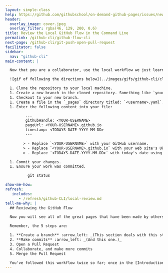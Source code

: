 ```yaml
---
layout: simple-class
help: https://github.com/githubschool/on-demand-github-pages/issues/new?title=I%20need%20help&body=Describe%20what%20you%20need%20help%20with%20here.
header:
  overlay_image: cover.jpeg
  overlay_filter: rgba(46, 129, 200, 0.6)
title: Review the Local GitHub Flow in the Command Line
permalink: /github-cli/github-flow-cli
next-page: /github-cli/git-push-open-pull-request
facilitator: false
sidebar:
  nav: "github-cli"
main-content: |

  Now that you are a collaborator, use the local workflow we just learned to make changes to this repository. This exercise is a bit of a review, but if you need assistance with any of the required steps, more detailed directions are available in **I need a refresher** below! Good luck!

  ![gif of following the directions below](../images/gifs/github-cli/clone-class-repo.gif)

  1. Clone the repository to your local machine.
  1. Create a new branch in the cloned repository. Something like `yourUsername-add-page` is a perfect branch name.
  1. Checkout to your new branch.
  1. Create a file in the `_pages` directory titled: `<username>.yaml`. Replace `<username>` with your GitHub username.
  1. Enter the following content into your file:

         ---
         githubHandle: <YOUR-USERNAME>
         pageUrl: <YOUR-USERNAME>.github.io
         timestamp: <TODAYS-DATE-YYYY-MM-DD>
         ---

        > - Replace `<YOUR-USERNAME>` with your GitHub username.
        > - Replace `<YOUR-USERNAME>.github.io` with your web site's URL (leave out the `https`).
        > - Replace `<TODAYS-DATE-YYYY-MM-DD>` with today's date using a 4 digit year, 2 digit month, and 2 digit day format.

  1. Commit your changes.
  1. Ensure your work was committed.

          git status

show-me-how:
refresh:
   includes:
      - /refresh/github-CLI/local-review.md
tell-me-why: |
  ## Reviewing the GitHub Flow

  Now you will see all of the great pages that have been made by others, and share your page with the world in our class repository! To do that, we'll follow the same 5 steps of the GitHub workflow, but on the [class repository](https://github.com/githubschool/open-enrollment-classes-introduction-to-github).

  Remember, the 5 steps are:

  1. **Create a branch** :arrow_left: _(This section deals with this step.)_
  2. **Make commits** :arrow_left: _(And this one.)_
  3. Open a Pull Request
  4. Collaborate, and make more commits
  5. Merge the Pull Request

  You've followed this workflow twice so far; once in the [Introduction to GitHub](../intro-to-github/) course, and once in this course.
---
```

